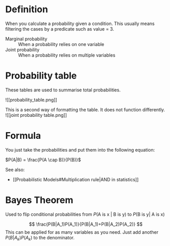 # Definition
When you calculate a probability given a condition. This usually means filtering the cases by a predicate such as value = 3. 

<dl>
	<dt>Marginal probability</dt>
	<dd>When a probability relies on one variable<dd>
	<dt>Joint probability</dt>
	<dd>When a probability relies on multiple variables</dd>
</dl>

# Probability table
These tables are used to summarise total probabilities.

![[probability_table.png]]

This is a second way of formatting the table. It does not function differently.
![[joint probability table.png]]

# Formula
You just take the probabilities and put them into the following equation:

$P(A|B) = \frac{P(A \cap B)}{P(B)}$

See also:
- [[Probabilistic  Models#Multiplication rule|AND in statistics]]

# Bayes Theorem
Used to flip conditional probabilities from $P(\textrm{A is x | B is y})$ to $P(\textrm{B is y| A is x})$

$$
\frac{P(B|A_1)P(A_1)}{P(B|A_1)+P(B|A_2)P(A_2)}
$$
This can be applied for as many variables as you need. Just add another $P(B|A_k)P(A_k)$ to the denominator.